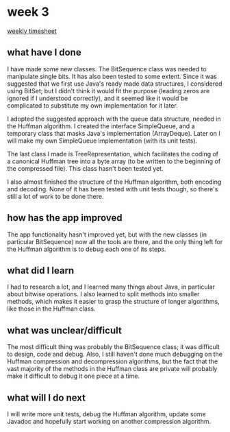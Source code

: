 # week 3

[weekly timesheet](https://github.com/nigoshh/huff-n-puff/blob/master/documentation/timesheet.md#week-3)

## what have I done

I have made some new classes. The BitSequence class was needed to manipulate single bits. It has also been tested to some extent. Since it was suggested that we first use Java's ready made data structures, I considered using BitSet; but I didn't think it would fit the purpose (leading zeros are ignored if I understood correctly), and it seemed like it would be complicated to substitute my own implementation for it later.

I adopted the suggested approach with the queue data structure, needed in the Huffman algorithm. I created the interface SimpleQueue, and a temporary class that masks Java's implementation (ArrayDeque). Later on I will make my own SimpleQueue implementation (with its unit tests).

The last class I made is TreeRepresentation, which facilitates the coding of a canonical Huffman tree into a byte array (to be written to the beginning of the compressed file). This class hasn't been tested yet.

I also almost finished the structure of the Huffman algorithm, both encoding and decoding. None of it has been tested with unit tests though, so there's still a lot of work to be done there.

## how has the app improved

The app functionality hasn't improved yet, but with the new classes (in particular BitSequence) now all the tools are there, and the only thing left for the Huffman algorithm is to debug each one of its steps.

## what did I learn

I had to research a lot, and I learned many things about Java, in particular about bitwise operations. I also learned to split methods into smaller methods, which makes it easier to grasp the structure of longer algorithms, like those in the Huffman class.

## what was unclear/difficult

The most difficult thing was probably the BitSequence class; it was difficult to design, code and debug. Also, I still haven't done much debugging on the Huffman compression and decompression algorithms, but the fact that the vast majority of the methods in the Huffman class are private will probably make it difficult to debug it one piece at a time.

## what will I do next

I will write more unit tests, debug the Huffman algorithm, update some Javadoc and hopefully start working on another compression algorithm.
